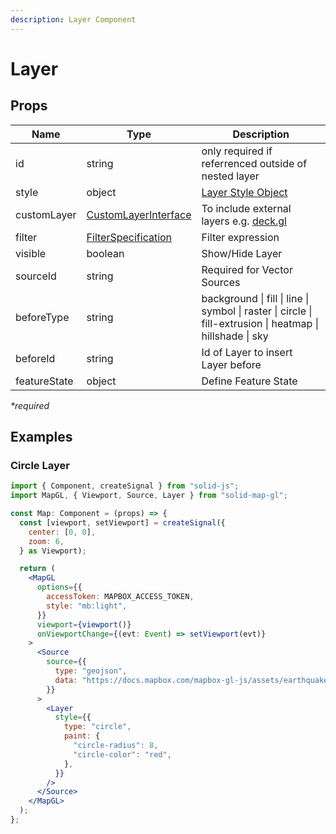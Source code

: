 ```yaml
---
description: Layer Component
---
```


# Layer

## Props

| Name         | Type                                                                                              | Description                                                                                               |
| ------------ | ------------------------------------------------------------------------------------------------- | --------------------------------------------------------------------------------------------------------- |
| id           | string                                                                                            | only required if referrenced outside of nested layer                                                      |
| style        | object                                                                                            | [Layer Style Object](https://docs.mapbox.com/mapbox-gl-js/style-spec/layers/)                             |
| customLayer  | [CustomLayerInterface](https://docs.mapbox.com/mapbox-gl-js/api/properties/#customlayerinterface) | To include external layers e.g. [deck.gl](https://deck.gl/)                                               |
| filter       | [FilterSpecification](https://docs.mapbox.com/mapbox-gl-js/style-spec/expressions/)               | Filter expression                                                                                         |
| visible      | boolean                                                                                           | Show/Hide Layer                                                                                           |
| sourceId     | string                                                                                            | Required for Vector Sources                                                                               |
| beforeType   | string                                                                                            | background \| fill \| line \| symbol \| raster \| circle \| fill-extrusion \| heatmap \| hillshade \| sky |
| beforeId     | string                                                                                            | Id of Layer to insert Layer before                                                                        |
| featureState | object                                                                                            | Define Feature State                                                                                      |

_\*required_

## Examples

### Circle Layer

```jsx
import { Component, createSignal } from "solid-js";
import MapGL, { Viewport, Source, Layer } from "solid-map-gl";

const Map: Component = (props) => {
  const [viewport, setViewport] = createSignal({
    center: [0, 0],
    zoom: 6,
  } as Viewport);

  return (
    <MapGL
      options={{
        accessToken: MAPBOX_ACCESS_TOKEN,
        style: "mb:light",
      }}
      viewport={viewport()}
      onViewportChange={(evt: Event) => setViewport(evt)}
    >
      <Source
        source={{
          type: "geojson",
          data: "https://docs.mapbox.com/mapbox-gl-js/assets/earthquakes.geojson",
        }}
      >
        <Layer
          style={{
            type: "circle",
            paint: {
              "circle-radius": 8,
              "circle-color": "red",
            },
          }}
        />
      </Source>
    </MapGL>
  );
};
```
